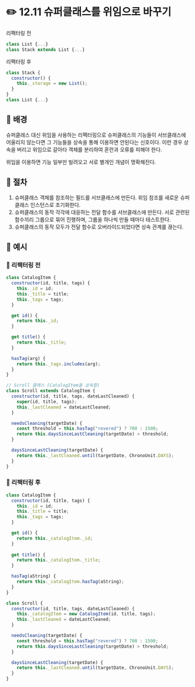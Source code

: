# ✏️ 12.11 슈퍼클래스를 위임으로 바꾸기

리팩터링 전

```javascript
class List {...}
class Stack extends List {...}
```

리팩터링 후

```javascript
class Stack {
  constructor() {
    this._storage = new List();
  }
}
class List {...}
```

## 🧷 배경

슈퍼클래스 대신 위임을 사용하는 리팩터링으로 슈퍼클래스의 기능들이 서브클래스에 어울리지 않는다면 그 기능들을 상속을 통해 이용하면 안된다는 신호이다. 이런 경우 상속을 버리고 위임으로 갈아타 객체를 분리하여 혼란과 오류를 피해야 한다.

위임을 이용하면 기능 일부만 빌려오고 서로 별개인 개념이 명확해진다.

## 🧷 절차

1. 슈퍼클래스 객체를 참조하는 필드를 서브클래스에 만든다. 위임 참조를 새로운 슈퍼클래스 인스턴스로 초기화한다.
2. 슈퍼클래스의 동작 각각에 대응하는 전달 함수를 서브클래스에 만든다. 서로 관련된 함수끼리 그룹으로 묶어 진행하며, 그룹을 하나씩 만들 때마다 테스트한다.
3. 슈퍼클래스의 동작 모두가 전달 함수로 오버라이드되었다면 상속 관계를 끊는다.

## 🧷 예시

### 🧷 리팩터링 전

```javascript
class CatalogItem {
  constructor(id, title, tags) {
    this._id = id;
    this._title = title;
    this._tags = tags;
  }

  get id() {
    return this._id;
  }

  get title() {
    return this._title;
  }

  hasTag(arg) {
    return this._tags.includes(arg);
  }
}

// Scroll 클래스 (CatalogItem을 상속함)
class Scroll extends CatalogItem {
  constructor(id, title, tags, dateLastCleaned) {
    super(id, title, tags);
    this._lastCleaned = dateLastCleaned;
  }

  needsCleaning(targetDate) {
    const threshold = this.hasTag("revered") ? 700 : 1500;
    return this.daysSinceLastCleaning(targetDate) > threshold;
  }

  daysSinceLastCleaning(targetDate) {
    return this._lastCleaned.until(targetDate, ChronoUnit.DAYS);
  }
}
```

### 🧷 리팩터링 후

```javascript
class CatalogItem {
  constructor(id, title, tags) {
    this._id = id;
    this._title = title;
    this._tags = tags;
  }

  get id() {
    return this._catalogItem._id;
  }
  
  get title() {
    return this._catalogItem._title;
  }

  hasTag(aString) {
    return this._catalogItem.hasTag(aString);
  }
}

class Scroll {
  constructor(id, title, tags, dateLastCleaned) {
    this._catalogItem = new CatalogItem(id, title, tags);
    this._lastCleaned = dateLastCleaned;
  }

  needsCleaning(targetDate) {
    const threshold = this.hasTag("revered") ? 700 : 1500;
    return this.daysSinceLastCleaning(targetDate) > threshold;
  }

  daysSinceLastCleaning(targetDate) {
    return this._lastCleaned.until(targetDate, ChronoUnit.DAYS);
  }
}
```
